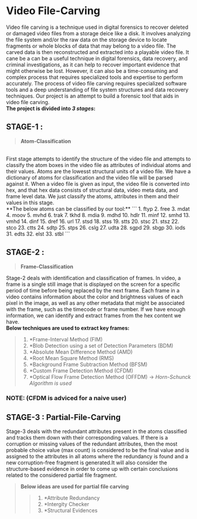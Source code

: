 # Video File-Carving
Video file carving is a technique used in digital forensics to recover deleted or damaged video files from a storage deice like a disk. It involves analyzing the file system and/or the raw data on the storage device to locate fragments or whole blocks of data that may belong to a video file. The carved data is then reconstructed and extracted into a playable video file. It cane be a can be a useful technique in digital forensics, data recovery, and criminal investigations, as it can help to recover important evidence that might otherwise be lost. However, it can also be a time-consuming and complex process that requires specialized tools and expertise to perform accurately. The process of video file carving requires specialized software tools and a deep understanding of file system structures and data recovery techniques. Our project is an attempt to build a forensic tool that aids in video file carving. <br />
**The project is divided into _3 stages_:**
## STAGE-1 : 
> **Atom-Classification**
<br />
First stage attempts to identify the structure of the video file and attempts to classify the atom boxes in the video file as attributes of individual atoms and their values. Atoms are the lowesst structural units of a video file. We have a dictionary of atoms for classification and the video file will be parsed against it. When a video file is given as input, the video file is converted into hex, and that hex data consists of structural data, video meta data, and frame level data. We just classify the atoms, attributes in them and their values in this stage.
<br /> 
**The below atoms can be classified by our tool:**
```
1. ftyp
2. free
3. mdat
4. moov
5. mvhd
6. trak
7. tkhd 
8. mdia
9. mdhd
10. hdlr
11. minf
12. smhd
13. vmhd
14. dinf
15. dref
16. url
17. stsd
18. stss
19. stts
20. stsc
21. stsz
22. stco
23. ctts
24. sdtp
25. stps
26. cslg
27. udta
28. sgpd
29. sbgp
30. iods
31. edts
32. elst
33. stbl
```

## STAGE-2 : 
> **Frame-Classification**

Stage-2 deals with identification and classification of frames. In video, a frame is a single still image that is displayed on the screen for a specific period of time before being replaced by the next frame. Each frame in a video contains information about the color and brightness values of each pixel in the image, as well as any other metadata that might be associated with the frame, such as the timecode or frame number. If we have enough information, we can identify and extract frames from the hex content we have. <br /> 
**Below techniques are used to extract key frames:**
> 1. *Frame-Interval Method (FIM)
> 2. *Blob Detection using a set of Detection Parameters (BDM)
> 3. *Absolute Mean Difference Method (AMD)
> 4. *Root Mean Square Method (RMS)
> 5. *Background Frame Subtraction Method (BFSM)
> 6. *Custom Frame Detection Method (CFDM)
> 7. *Optical Flow Frame Detection Method (OFFDM) -> *Horn-Schunck Algorithm is used*
 ### NOTE: (CFDM is adviced for a naive user)

## STAGE-3 : **Partial-File-Carving**
> 
> 
Stage-3 deals with the redundant attributes present in the atoms classified and tracks them down with their corresponding values. If there is a corruption or missing values of the redundant attributes, then the most probable choice value (max count) is considered to be the final value and is assigned to the attributes in all atoms where the redundancy is found and a new corruption-free fragment is generated.It will also consider the structure-based evidence in order to come up with certain conclusions related to the considered partial file fragment.<br />

> **Below ideas are used for partial file carving**
>> 1. *Attribute Redundancy
>> 2. *Intergity Checker
>> 3. *Structural Evidences
